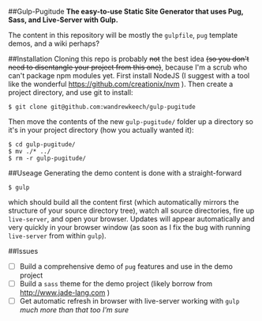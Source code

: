 ##Gulp-Pugitude
__The easy-to-use Static Site Generator that uses Pug, Sass, and Live-Server with Gulp.__

The content in this repository will be mostly the `gulpfile`, `pug` template demos,
and a wiki perhaps?

##Installation
Cloning this repo is probably ~~not~~ the best idea ~~(so you don't need to
disentangle your project from this one)~~, because I'm a scrub who can't package
npm modules yet. First install NodeJS (I suggest
with a tool like the wonderful https://github.com/creationix/nvm ). Then create
a project directory, and use git
to install:

    $ git clone git@github.com:wandrewkeech/gulp-pugitude

Then move the contents of the new `gulp-pugitude/` folder up a directory so it's
in your project directory (how you actually wanted it):
    
    $ cd gulp-pugitude/
    $ mv ./* ../
    $ rm -r gulp-pugitude/

##Useage
Generating the demo content is done with a straight-forward

    $ gulp

which should build all the content first (which automatically mirrors the
structure of your source directory tree), watch all source directories, fire up
`live-server`, and open your browser. Updates will appear automatically and very
quickly in your browser window (as soon as I fix the bug with running
`live-server` from within `gulp`).

##Issues
 - [ ] Build a comprehensive demo of `pug` features and use in the demo project
 - [ ] Build a `sass` theme for the demo project (likely borrow from
http://www.jade-lang.com ) 
 - [ ] Get automatic refresh in browser with live-server working with `gulp`
_much more than that too I'm sure_
